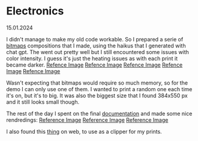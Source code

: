 # Electronics

15.01.2024

I didn't manage to make my old code workable. So I prepared a serie of [bitmaps](/process/main/2024-01-15/Bitmaps/poems//) compositions that I made, using the haikus that I generated with chat gpt. The went out pretty well but I still encountered some issues with color intensity. I guess it's just the heating issues as with each print it became darker.
[Refence Image](/process/main/2024-01-15/20240115_Print0.jpeg)
[Refence Image](/process/main/2024-01-15/20240115_Print1.jpeg)
[Refence Image](/process/main/2024-01-15/20240115_Print2.jpeg)
[Refence Image](/process/main/2024-01-15/20240115_Print3.jpeg)
[Refence Image](/process/main/2024-01-15/20240115_Print4.jpeg)

Wasn't expecting that bitmaps would require so much memory, so for the demo I can only use one of them. I wanted to print a random one each time it's on, but it's to big. It was also the biggest size that I found 384x550 px and it still looks small though.

The rest of the day I spent on the final [documentation](/process/presentations/20241112_HEAD-MD1_Caran-d-Ache_Ekaterina-Bliznyuk_John.pdf) and made some nice rendredings:
[Reference Image](/process/main/2024-01-15/side01.png)
[Reference Image](/process/main/2024-01-15/front01.png)
[Reference Image](/process/main/2024-01-15/front03.png)

I also found this [thing](/process/main/2024-01-15/2.stl) on web, to use as a clipper for my prints.